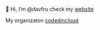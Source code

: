 👋 Hi, I’m @davfru check my [website](https://davidefruci.com)

My organizaton [codedincloud](https://github.com/codedincloud)


<!---
davfru/davfru is a ✨ special ✨ repository because its `README.md` (this file) appears on your GitHub profile.
You can click the Preview link to take a look at your changes.
--->
